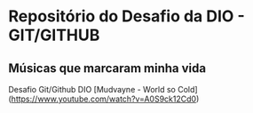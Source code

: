 # Repositório do Desafio da DIO - GIT/GITHUB
## Músicas que marcaram minha vida
Desafio Git/Github DIO
[Mudvayne - World so Cold] (https://www.youtube.com/watch?v=A0S9ck12Cd0)
